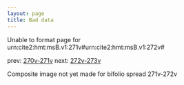 ```yaml
---
layout: page
title: Bad data
---
```


Unable to format page for urn:cite2:hmt:msB.v1:271v#urn:cite2:hmt:msB.v1:272v#

prev: [270v-271v](../270v-271v/) next: [272v-273v](../272v-273v/)

Composite image not yet made for bifolio spread 271v-272v

